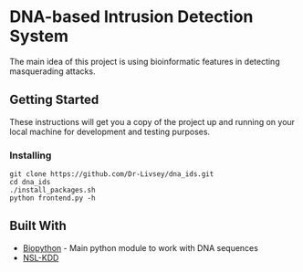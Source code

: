 # DNA-based Intrusion Detection System

The main idea of this project is using bioinformatic features in detecting masquerading attacks. 

## Getting Started

These instructions will get you a copy of the project up and running on your local machine for development and testing purposes.

### Installing

```
git clone https://github.com/Dr-Livsey/dna_ids.git
cd dna_ids
./install_packages.sh
python frontend.py -h
```

## Built With

* [Biopython](http://biopython.org/DIST/docs/tutorial/Tutorial.html#htoc32) - Main python module to work with DNA sequences
* [NSL-KDD](https://www.unb.ca/cic/datasets/nsl.html)
